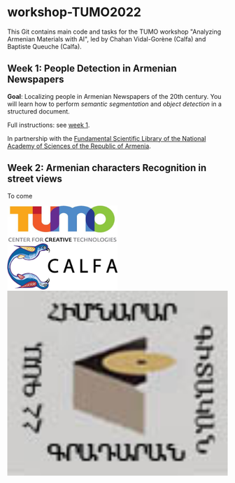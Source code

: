 # workshop-TUMO2022

This Git contains main code and tasks for the TUMO workshop "Analyzing Armenian Materials with AI", led by Chahan Vidal-Gorène (Calfa) and Baptiste Queuche (Calfa).

## Week 1: People Detection in Armenian Newspapers

**Goal**: Localizing people in Armenian Newspapers of the 20th century. You will learn how to perform *semantic segmentation* and *object detection* in a structured document.

Full instructions: see [week 1](week1/README.md).

In partnership with the [Fundamental Scientific Library of the National Academy of Sciences of the Republic of Armenia](https://www.flib.sci.am/index.php/en/knowledge/).

## Week 2: Armenian characters Recognition in street views

To come


<img src="assets/Tumo-Logo.jpg" width="50%"/> <img src="assets/logo-noir-texte-droite.png" width="50%"/> <img src="assets/logo_fsl.jpg" width="100%"/>